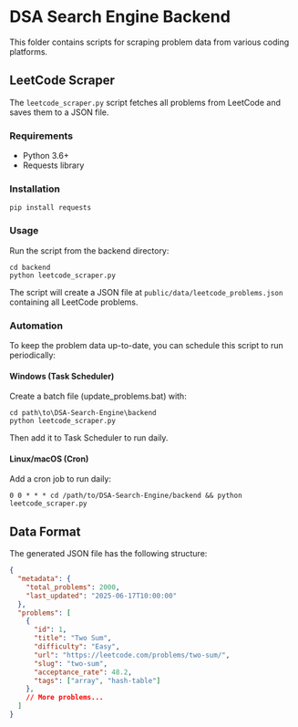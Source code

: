 # DSA Search Engine Backend

This folder contains scripts for scraping problem data from various coding platforms.

## LeetCode Scraper

The `leetcode_scraper.py` script fetches all problems from LeetCode and saves them to a JSON file.

### Requirements
- Python 3.6+
- Requests library

### Installation
```
pip install requests
```

### Usage
Run the script from the backend directory:

```
cd backend
python leetcode_scraper.py
```

The script will create a JSON file at `public/data/leetcode_problems.json` containing all LeetCode problems.

### Automation
To keep the problem data up-to-date, you can schedule this script to run periodically:

#### Windows (Task Scheduler)
Create a batch file (update_problems.bat) with:
```
cd path\to\DSA-Search-Engine\backend
python leetcode_scraper.py
```

Then add it to Task Scheduler to run daily.

#### Linux/macOS (Cron)
Add a cron job to run daily:
```
0 0 * * * cd /path/to/DSA-Search-Engine/backend && python leetcode_scraper.py
```

## Data Format
The generated JSON file has the following structure:

```json
{
  "metadata": {
    "total_problems": 2000,
    "last_updated": "2025-06-17T10:00:00"
  },
  "problems": [
    {
      "id": 1,
      "title": "Two Sum",
      "difficulty": "Easy",
      "url": "https://leetcode.com/problems/two-sum/",
      "slug": "two-sum",
      "acceptance_rate": 48.2,
      "tags": ["array", "hash-table"]
    },
    // More problems...
  ]
}
```
